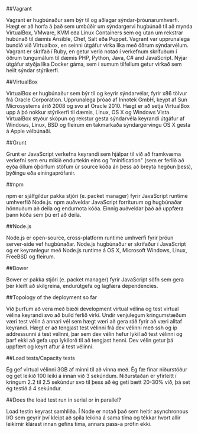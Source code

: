 ##Vagrant

Vagrant er hugbúnaður sem býr til og aðlagar sýndar-þróunarumhverfi. Hægt er að horfa á það sem umbúðir um sýndargervi hugbúnað til að mynda VirtualBox, VMware, KVM eða Linux Containers sem og utan um rekstrar hubúnað til dæmis Ansible, Chef, Salt eða Puppet. Vagrant var upprunalega bundið við Virtualbox, en seinni útgáfur virka líka með öðrum sýndarvélum. Vagrant er skrifað í Ruby, en getur verið notað í verkefnum skrifuðum í öðrum tungumálum til dæmis PHP, Python, Java, C# and JavaScript. Nýjar útgáfur styðja líka Docker gáma, sem í sumum tilfellum getur virkað sem heilt sýndar stýrikerfi.

##VirtualBox

VirtualBox er hugbúnaður sem býr til og keyrir sýndarvélar, fyrir x86 tölvur frá Oracle Corporation. Upprunalega þróað af Innotek GmbH, keypt af Sun Microsystems árið 2008 og svo af Oracle 2010. Hægt er að setja VirtualBox upp á þó nokkur stýrikerfi til dæmis, Linux, OS X og Windows Vista. VirtualBox styður sköpun og rekstur gesta sýndarvéla keyrandi útgáfur af Windows, Linux, BSD og fleirum en takmarkaða sýndargervingu OS X gesta á Apple vélbúnaði.

##Grunt

Grunt er JavaScript verkefna keyrandi sem hjálpar til við að framkvæma verkefni sem eru mikið endurtekin eins og "minification" (sem er ferlið að eyða öllum óþörfum stöfum úr source kóða án þess að breyta hegðun þess), þýðingu eða einingaprófanir.

##npm

npm er sjálfgildur pakka stjóri (e. packet manager) fyrir JavaScript runtime umhverfið Node.js. npm auðveldar JavaScript forriturum og hugbúnaðar hönnuðum að deila og endurnota kóða. Einnig auðveldar það að uppfæra þann kóða sem þú ert að deila.

##Node.js

Node.js er open-source, cross-platform runtime umhverfi fyrir þróun server-side vef hugbúnaðar. Node.js hugbúnaður er skrifaður í JavaScript og er keyranlegur með Node.js runtime á OS X, Microsoft Windows, Linux, FreeBSD og fleirum.

##Bower

Bower er pakka stjóri (e. packet manager) fyrir JavaScript söfn sem gera þér kleift að skilgreina, endurútgefa og lagfæra dependencies.


##Topology of the deployment so far

Við þurfum að vera með bæði development virtual vélina og test virtual vélina keyrandi svo að build ferlið virki. Undir venjulegum kringumstæðum væri test vélin á annari vél sem hægt væri að gera ráð fyrir að væri alltaf keyrandi. Hægt er að tengjast test vélinni frá dev vélinni með ssh og ip addressunni á test vélinni, þar sem dev vélin hefur lykil að test vélinni og þarf ekki að gefa upp lykilorð til að tengjast henni. Dev vélin getur þá uppfært og keyrt aftur á test vélinni.

##Load tests/Capacity tests

Ég gef virtual vélinni 3GB af minni til að vinna með. Ég fæ fínar niðurstöður og get leikið 100 leiki á innan við 3 sekúndum. Niðurstaðan er yfirleitt í kringum 2.2 til 2.5 sekúndur svo til þess að ég geti bætt 20-30% við, þá set ég testið á 4 sekúndur.

##Does the load test run in serial or in parallel?

Load testin keyrast samhliða. Í Node er notað það sem heitir asynchronous I/O sem geyrir því kleipt að spila leikina á sama tíma og tékkar hvort allir leikirnir klárast innan gefins tíma, annars pass-a prófin ekki.